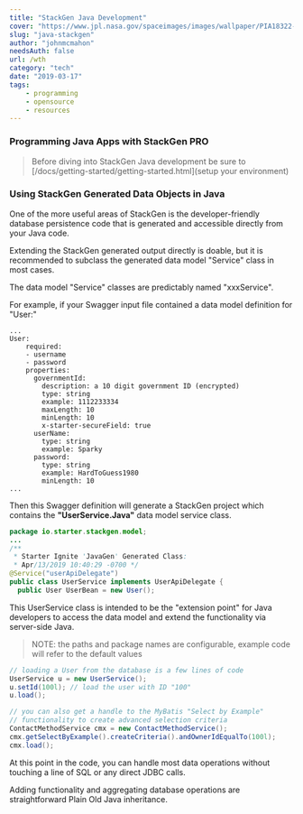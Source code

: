 ```yaml
---
title: "StackGen Java Development"
cover: "https://www.jpl.nasa.gov/spaceimages/images/wallpaper/PIA18322-640x350.jpg"
slug: "java-stackgen"
author: "johnmcmahon"
needsAuth: false
url: /wth
category: "tech"
date: "2019-03-17"
tags:
    - programming
    - opensource
    - resources
---
```

### Programming Java Apps with StackGen PRO

> Before diving into StackGen Java development be sure to [/docs/getting-started/getting-started.html](setup your environment)

### Using StackGen Generated Data Objects in Java

One of the more useful areas of StackGen is the developer-friendly database persistence code that is generated and accessible directly from your Java code.

Extending the StackGen generated output directly is doable, but it is recommended to subclass the generated data model "Service" class in most cases.

The data model "Service" classes are predictably named "xxxService".

For example, if your Swagger input file contained a data model definition for "User:"

```Swagger
...
User:
    required:
    - username
    - password
    properties:
      governmentId:
        description: a 10 digit government ID (encrypted)
        type: string
        example: 1112233334
        maxLength: 10
        minLength: 10
        x-starter-secureField: true
      userName:
        type: string
        example: Sparky
      password:
        type: string
        example: HardToGuess1980
        minLength: 10
...
```

Then this Swagger definition will generate a StackGen project which contains the **"UserService.Java"** data model service class.

```Java
package io.starter.stackgen.model;
...
/**
 * Starter Ignite 'JavaGen' Generated Class:
 * Apr/13/2019 10:40:29 -0700 */
@Service("userApiDelegate")
public class UserService implements UserApiDelegate {
  public User UserBean = new User();

```

This UserService class is intended to be the "extension point" for Java developers to access the data model and extend the functionality via server-side Java.


> NOTE: the paths and package names are configurable, example code will refer to the default values

```Java
// loading a User from the database is a few lines of code
UserService u = new UserService();
u.setId(100l); // load the user with ID "100"
u.load();

// you can also get a handle to the MyBatis "Select by Example"
// functionality to create advanced selection criteria
ContactMethodService cmx = new ContactMethodService();
cmx.getSelectByExample().createCriteria().andOwnerIdEqualTo(100l);
cmx.load();
```

At this point in the code, you can handle most data operations without touching a line of SQL or any direct JDBC calls.

Adding functionality and aggregating database operations are straightforward Plain Old Java inheritance.
